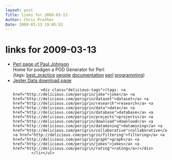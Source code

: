 ```yaml
---
layout: post
Title: links for 2009-03-13  
Author: Chris Prather
Date: 2009-03-13 19:05:53
---
```


# links for 2009-03-13
<ul class="delicious"><li>
                <div class="delicious-link"><a href="http://www.pjcj.net/perl.html">Perl page of Paul Johnson</a></div>
                <div class="delicious-extended">Home for podgen a POD Generator for Perl</div>
                <div class="delicious-tags">(tags: <a href="http://delicious.com/perigrin/best_practice">best_practice</a> <a href="http://delicious.com/perigrin/people">people</a> <a href="http://delicious.com/perigrin/documentation">documentation</a> <a href="http://delicious.com/perigrin/perl">perl</a> <a href="http://delicious.com/perigrin/programming">programming</a>)</div>
            </li><li>
                <div class="delicious-link"><a href="http://www.ieor.berkeley.edu/~goldberg/jester-data/">Jester Data download page</a></div>
                
                <div class="delicious-tags">(tags: <a href="http://delicious.com/perigrin/joke">joke</a> <a href="http://delicious.com/perigrin/dataset">dataset</a> <a href="http://delicious.com/perigrin/research">research</a> <a href="http://delicious.com/perigrin/data">data</a> <a href="http://delicious.com/perigrin/database">database</a> <a href="http://delicious.com/perigrin/projects">projects</a> <a href="http://delicious.com/perigrin/download">download</a> <a href="http://delicious.com/perigrin/datamining">datamining</a> <a href="http://delicious.com/perigrin/collaborative">collaborative</a> <a href="http://delicious.com/perigrin/filtering">filtering</a> <a href="http://delicious.com/perigrin/graph">graph</a> <a href="http://delicious.com/perigrin/jokes">jokes</a> <a href="http://delicious.com/perigrin/rating">rating</a>)</div>
            </li></ul>

